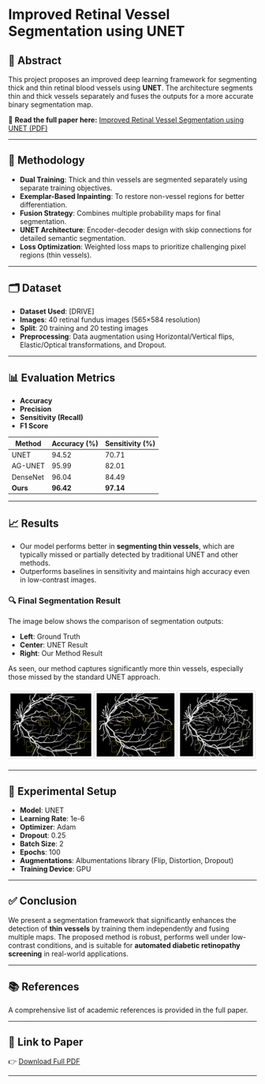 
# Improved Retinal Vessel Segmentation using UNET

## 📄 Abstract

This project proposes an improved deep learning framework for segmenting thick and thin retinal blood vessels using **UNET**. The architecture segments thin and thick vessels separately and fuses the outputs for a more accurate binary segmentation map.

🔗 **Read the full paper here:** [Improved Retinal Vessel Segmentation using UNET (PDF)](https://drive.google.com/file/d/1nLBaWSpJE8SqIQvaecUt61AaZQV6VG7k/view?usp=drive_link)

---

## 🧠 Methodology

* **Dual Training**: Thick and thin vessels are segmented separately using separate training objectives.
* **Exemplar-Based Inpainting**: To restore non-vessel regions for better differentiation.
* **Fusion Strategy**: Combines multiple probability maps for final segmentation.
* **UNET Architecture**: Encoder-decoder design with skip connections for detailed semantic segmentation.
* **Loss Optimization**: Weighted loss maps to prioritize challenging pixel regions (thin vessels).

---

## 🗂 Dataset

* **Dataset Used**: [DRIVE]
* **Images**: 40 retinal fundus images (565×584 resolution)
* **Split**: 20 training and 20 testing images
* **Preprocessing**: Data augmentation using Horizontal/Vertical flips, Elastic/Optical transformations, and Dropout.

---

## 📊 Evaluation Metrics

* **Accuracy**
* **Precision**
* **Sensitivity (Recall)**
* **F1 Score**

| Method   | Accuracy (%) | Sensitivity (%) |
| -------- | ------------ | --------------- |
| UNET     | 94.52        | 70.71           |
| AG-UNET  | 95.99        | 82.01           |
| DenseNet | 96.04        | 84.49           |
| **Ours** | **96.42**    | **97.14**       |

---

## 📈 Results

* Our model performs better in **segmenting thin vessels**, which are typically missed or partially detected by traditional UNET and other methods.
* Outperforms baselines in sensitivity and maintains high accuracy even in low-contrast images.

### 🔍 Final Segmentation Result

The image below shows the comparison of segmentation outputs:

* **Left**: Ground Truth
* **Center**: UNET Result
* **Right**: Our Method Result

As seen, our method captures significantly more thin vessels, especially those missed by the standard UNET approach.

![Final Result](https://github.com/Micro046/Retinal_Vessel_Segmentation/raw/main/final_result.png)

---

## 🧪 Experimental Setup

* **Model**: UNET
* **Learning Rate**: 1e-6
* **Optimizer**: Adam
* **Dropout**: 0.25
* **Batch Size**: 2
* **Epochs**: 100
* **Augmentations**: Albumentations library (Flip, Distortion, Dropout)
* **Training Device**: GPU

---

## ✅ Conclusion

We present a segmentation framework that significantly enhances the detection of **thin vessels** by training them independently and fusing multiple maps. The proposed method is robust, performs well under low-contrast conditions, and is suitable for **automated diabetic retinopathy screening** in real-world applications.

---

## 📚 References

A comprehensive list of academic references is provided in the full paper.

---

## 📎 Link to Paper

👉 [Download Full PDF](https://drive.google.com/file/d/1nLBaWSpJE8SqIQvaecUt61AaZQV6VG7k/view?usp=drive_link)

---

